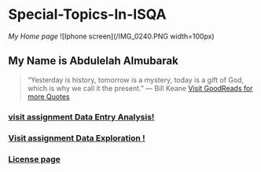 # Special-Topics-In-ISQA
_My Home page_
![Iphone screen](/IMG_0240.PNG width=100px)



## My Name is Abdulelah Almubarak
> “Yesterday is history, tomorrow is a mystery, today is a gift of God, which is why we call it the present.”
― Bill Keane
[Visit GoodReads for more Quotes](https://www.goodreads.com/quotes/tag/hope)

### [visit assignment Data Entry Analysis!](https://github.com/Abdulelah01/Special-Topics-In-ISQA/blob/master/Data%20Entry%20Analysis.md) 
### [Visit assignment Data Exploration !](https://github.com/Abdulelah01/Special-Topics-In-ISQA/blob/master/Data%20Exploration.md)
### [License page](https://github.com/Abdulelah01/Special-Topics-In-ISQA/blob/master/LICENSE.md)

 


